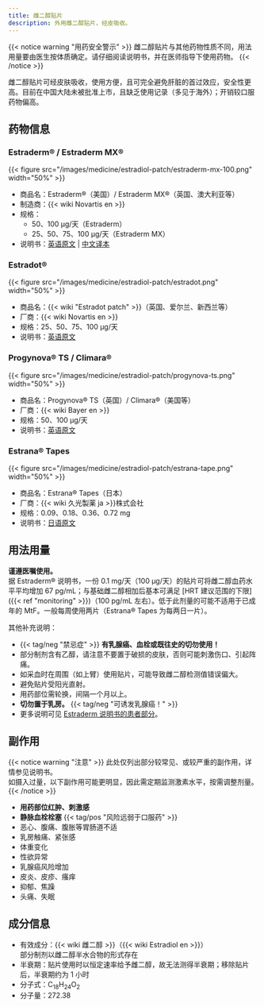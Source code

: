 ```yaml
---
title: 雌二醇贴片
description: 外用雌二醇贴片，经皮吸收。
---
```


{{< notice warning "用药安全警示" >}}
雌二醇贴片与其他药物性质不同，用法用量要由医生按体质确定。请仔细阅读说明书，并在医师指导下使用药物。
{{< /notice >}}

雌二醇贴片可经皮肤吸收，使用方便，且可完全避免肝脏的首过效应，安全性更高。目前在中国大陆未被批准上市，且缺乏使用记录（多见于海外）；开销较口服药物偏高。

## 药物信息

### Estraderm&reg; / Estraderm MX&reg;

{{< figure src="/images/medicine/estradiol-patch/estraderm-mx-100.png" width="50%" >}}

- 商品名：Estraderm&reg;（美国）/ Estraderm MX&reg;（英国、澳大利亚等）
- 制造商：{{< wiki Novartis en >}}
- 规格：
   + 50、100 µg/天（Estraderm）
   + 25、50、75、100 µg/天（Estraderm MX）
- 说明书：[英语原文](https://www.accessdata.fda.gov/drugsatfda_docs/label/2017/019081s043lbl.pdf) | [中文译本](https://tfsci.mtf.wiki/zh-cn/misc/estraderm/)

### Estradot&reg;

{{< figure src="/images/medicine/estradiol-patch/estradot.png" width="50%" >}}

- 商品名：{{< wiki "Estradot patch" >}}（英国、爱尔兰、新西兰等）
- 厂商：{{< wiki Novartis en >}}
- 规格：25、50、75、100 µg/天
- 说明书：[英语原文](https://www.medsafe.govt.nz/consumers/cmi/e/estradot.pdf)

### Progynova&reg; TS / Climara&reg;

{{< figure src="/images/medicine/estradiol-patch/progynova-ts.png" width="50%" >}}

- 商品名：Progynova&reg; TS（英国）/ Climara&reg;（美国等）
- 厂商：{{< wiki Bayer en >}}
- 规格：50、100 µg/天
- 说明书：[英语原文](https://www.medicines.org.uk/emc/files/pil.1617.pdf)

### Estrana&reg; Tapes

{{< figure src="/images/medicine/estradiol-patch/estrana-tape.png" width="50%" >}}

- 商品名：Estrana&reg; Tapes（日本）
- 厂商：{{< wiki 久光製薬 ja >}}株式会社
- 规格：0.09、0.18、0.36、0.72 mg
- 说明书：[日语原文](https://s3-ap-northeast-1.amazonaws.com/medley-medicine/prescriptionpdf/000000003134.pdf)


## 用法用量

**谨遵医嘱使用。**\
据 Estraderm&reg; 说明书，一份 0.1 mg/天（100 µg/天）的贴片可将雌二醇血药水平平均增加 67 pg/mL；与基础雌二醇相加后基本可满足 [HRT 建议范围的下限]({{< ref "monitoring" >}})（100 pg/mL 左右）。低于此剂量的可能不适用于已成年的 MtF。一般每周使用两片（Estrana&reg; Tapes 为每两日一片）。

其他补充说明：

- {{< tag/neg "禁忌症" >}} **有乳腺癌、血栓或既往史的切勿使用！**
- 部分制剂含有乙醇，请注意不要置于破损的皮肤，否则可能刺激伤口、引起阵痛。
- 如采血时在周围（如上臂）使用贴片，可能导致雌二醇检测值错误偏大。
- 避免贴片受阳光直射。
- 用药部位需轮换，间隔一个月以上。
- **切勿置于乳房。** {{< tag/neg "可诱发乳腺癌！" >}}
- 更多说明可见 [Estraderm 说明书的患者部分](https://tfsci.mtf.wiki/zh-cn/misc/estraderm/#how-and-where-to-apply)。

## 副作用

{{< notice warning "注意" >}}
此处仅列出部分较常见、或较严重的副作用，详情参见说明书。\
如摄入过量，以下副作用可能更明显，因此需定期监测激素水平，按需调整剂量。
{{< /notice >}}

- **用药部位红肿、刺激感**
- **静脉血栓栓塞** {{< tag/pos "风险远弱于口服药" >}}
- 恶心、腹痛、腹胀等胃肠道不适
- 乳房触痛、紧张感
- 体重变化
- 性欲异常
- 乳腺癌风险增加
- 皮炎、皮疹、瘙痒
- 抑郁、焦躁
- 头痛、失眠

## 成分信息

- 有效成分：{{< wiki 雌二醇 >}}（{{< wiki Estradiol en >}}）\
   部分制剂以雌二醇半水合物的形式存在
- 半衰期：贴片使用时以恒定速率给予雌二醇，故无法测得半衰期；移除贴片后，半衰期约为 1 小时
- 分子式：C<sub>18</sub>H<sub>24</sub>O<sub>2</sub>
- 分子量：272.38